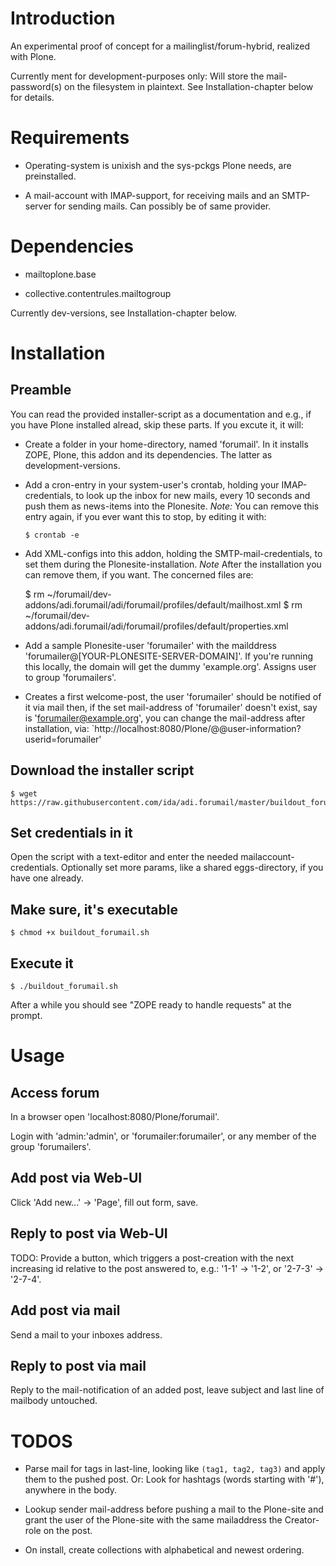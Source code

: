 Introduction
============

An experimental proof of concept for a mailinglist/forum-hybrid, realized with Plone.

Currently ment for development-purposes only: Will store the mail-password(s)
on the filesystem in plaintext. See Installation-chapter below for details.


Requirements
=============

- Operating-system is unixish and the sys-pckgs Plone needs, are preinstalled.

- A mail-account with IMAP-support, for receiving mails and an SMTP-server for
sending mails. Can possibly be of same provider.


Dependencies
============

- mailtoplone.base

- collective.contentrules.mailtogroup

Currently dev-versions, see Installation-chapter below.


Installation
============

Preamble
--------

You can read the provided installer-script as a documentation and e.g., if you 
have Plone installed alread, skip these parts. If you excute it, it will:

- Create a folder in your home-directory, named 'forumail'. In it installs
ZOPE, Plone, this addon and its dependencies. The latter as development-versions.

- Add a cron-entry in your system-user's crontab, holding your IMAP-credentials,
to look up the inbox for new mails, every 10 seconds and push them as news-items
into the Plonesite. *Note:* You can remove this entry again, if you ever want this
to stop, by editing it with:

     `$ crontab -e`

- Add XML-configs into this addon, holding the SMTP-mail-credentials, to set them
during the Plonesite-installation. *Note* After the installation you can remove them,
if you want. The concerned files are:

    $ rm ~/forumail/dev-addons/adi.forumail/adi/forumail/profiles/default/mailhost.xml
    $ rm ~/forumail/dev-addons/adi.forumail/adi/forumail/profiles/default/properties.xml

- Add a sample Plonesite-user 'forumailer' with the mailddress 'forumailer@[YOUR-PLONESITE-SERVER-DOMAIN]'.
If you're running this locally, the domain will get the dummy 'example.org'. Assigns user to group 'forumailers'.

- Creates a first welcome-post, the user 'forumailer' should be notified of it
via mail then, if the set mail-address of 'forumailer' doesn't exist, say is 'forumailer@example.org',
you can change the mail-address after installation, via:
`http://localhost:8080/Plone/@@user-information?userid=forumailer'


Download the installer script
-----------------------------

    $ wget https://raw.githubusercontent.com/ida/adi.forumail/master/buildout_forumail.sh



Set credentials in it
---------------------

Open the script with a text-editor and enter the needed mailaccount-credentials.
Optionally set more params, like a shared eggs-directory, if you have one already.


Make sure, it's executable
--------------------------

    $ chmod +x buildout_forumail.sh


Execute it
----------

    $ ./buildout_forumail.sh


After a while you should see "ZOPE ready to handle requests" at the prompt.


Usage
=====

Access forum
------------

In a browser open 'localhost:8080/Plone/forumail'.

Login with 'admin:'admin', or 'forumailer:forumailer',
or any member of the group 'forumailers'.


Add post via Web-UI
-------------------

Click 'Add new...' -> 'Page', fill out form, save.


Reply to post via Web-UI
------------------------

TODO: Provide a button, which triggers a post-creation with the next increasing id
relative to the post answered to, e.g.: '1-1' -> '1-2', or '2-7-3' -> '2-7-4'.


Add post via mail
-----------------

Send a mail to your inboxes address.


Reply to post via mail
----------------------

Reply to the mail-notification of an added post, leave subject
and last line of mailbody untouched.


TODOS
=====

- Parse mail for tags in last-line, looking like `(tag1, tag2, tag3)`
and apply them to the pushed post.
Or: Look for hashtags (words starting with '#'), anywhere in the body.

- Lookup sender mail-address before pushing a mail to the Plone-site and grant
the user of the Plone-site with the same mailaddress the Creator-role on the post.

- On install, create collections with alphabetical and newest ordering.

